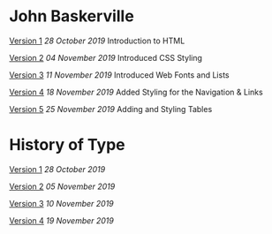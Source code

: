 # John Baskerville

[Version 1](https://joelk3009.github.io/john_baskerville/john_baskerville.html)
*28 October 2019*
Introduction to HTML

[Version 2](https://joelk3009.github.io/john_baskerville/john_baskerville2.html)
*04 November 2019*
Introduced CSS Styling

[Version 3](https://joelk3009.github.io/john_baskerville/john_baskerville3.html)
*11 November 2019*
Introduced Web Fonts and Lists

[Version 4](https://joelk3009.github.io/john_baskerville/john_baskerville4.html)
*18 November 2019*
Added Styling for the Navigation & Links

[Version 5](https://joelk3009.github.io/john_baskerville/john_baskerville5.html)
*25 November 2019*
Adding and Styling Tables

# History of Type

[Version 1](https://joelk3009.github.io/john_baskerville/history.html)
*28 October 2019*

[Version 2](https://joelk3009.github.io/john_baskerville/history2.html)
*05 November 2019*

[Version 3](https://joelk3009.github.io/john_baskerville/history3.html)
*10 November 2019*

[Version 4](https://joelk3009.github.io/john_baskerville/history4.html)
*19 November 2019*